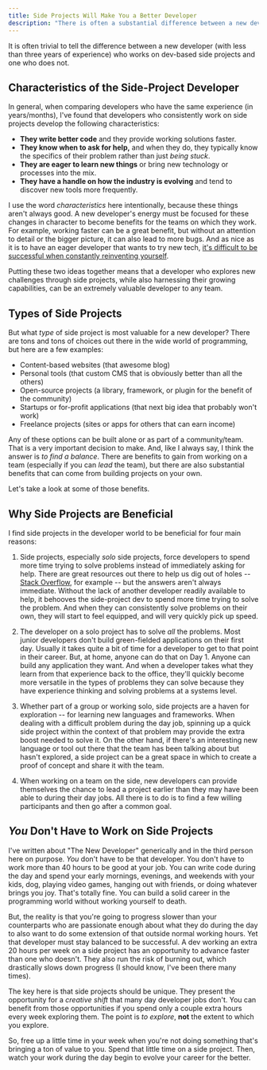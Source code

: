 ```yaml
---
title: Side Projects Will Make You a Better Developer
description: "There is often a substantial difference between a new developer who works on side projects and one who doesn't. But how do you make sure you're working on the right side project?"
---
```


It is often trivial to tell the difference between a new developer (with less than three years of experience) who works on dev-based side projects and one who does not.

## Characteristics of the Side-Project Developer

In general, when comparing developers who have the same experience (in years/months), I've found that developers who consistently work on side projects develop the following characteristics:

- **They write better code** and they provide working solutions faster.
- **They know when to ask for help,** and when they do, they typically know the specifics of their problem rather than just _being stuck_.
- **They are eager to learn new things** or bring new technology or processes into the mix.
- **They have a handle on how the industry is evolving** and tend to discover new tools more frequently.

I use the word _characteristics_ here intentionally, because these things aren't always good. A new developer's energy must be focused for these changes in character to become benefits for the teams on which they work. For example, working faster can be a great benefit, but without an attention to detail or the bigger picture, it can also lead to more bugs. And as nice as it is to have an eager developer that wants to try new tech, [it's difficult to be successful when constantly reinventing yourself](/what-change-means-to-a-developer).

Putting these two ideas together means that a developer who explores new challenges through side projects, while also harnessing their growing capabilities, can be an extremely valuable developer to any team.

## Types of Side Projects

But what _type_ of side project is most valuable for a new developer? There are tons and tons of choices out there in the wide world of programming, but here are a few examples:

- Content-based websites (that awesome blog)
- Personal tools (that custom CMS that is obviously better than all the others)
- Open-source projects (a library, framework, or plugin for the benefit of the community)
- Startups or for-profit applications (that next big idea that probably won't work)
- Freelance projects (sites or apps for others that can earn income)

Any of these options can be built alone or as part of a community/team. That is a very important decision to make. And, like I always say, I think the answer is _to find a balance_. There are benefits to gain from working on a team (especially if you can _lead_ the team), but there are also substantial benefits that can come from building projects on your own.

Let's take a look at some of those benefits.

## Why Side Projects are Beneficial

I find side projects in the developer world to be beneficial for four main reasons:

1. Side projects, especially _solo_ side projects, force developers to spend more time trying to solve problems instead of immediately asking for help. There are great resources out there to help us dig out of holes -- [Stack Overflow](https://stackoverflow.com/), for example -- but the answers aren't always immediate. Without the lack of another developer readily available to help, it behooves the side-project dev to spend more time trying to solve the problem. And when they can consistently solve problems on their own, they will start to feel equipped, and will very quickly pick up speed.

2. The developer on a solo project has to solve _all_ the problems. Most junior developers don't build green-fielded applications on their first day. Usually it takes quite a bit of time for a developer to get to that point in their career. But, at home, anyone can do that on Day 1. Anyone can build any application they want. And when a developer takes what they learn from that experience back to the office, they'll quickly become more versatile in the types of problems they can solve because they have experience thinking and solving problems at a systems level.

3. Whether part of a group or working solo, side projects are a haven for exploration -- for learning new languages and frameworks. When dealing with a difficult problem during the day job, spinning up a quick side project within the context of that problem may provide the extra boost needed to solve it. On the other hand, if there's an interesting new language or tool out there that the team has been talking about but hasn't explored, a side project can be a great space in which to create a proof of concept and share it with the team.

4. When working on a team on the side, new developers can provide themselves the chance to lead a project earlier than they may have been able to during their day jobs. All there is to do is to find a few willing participants and then go after a common goal.

## _You_ Don't Have to Work on Side Projects

I've written about "The New Developer" generically and in the third person here on purpose. _You_ don't have to be that developer. You don't have to work more than 40 hours to be good at your job. You can write code during the day and spend your early mornings, evenings, and weekends with your kids, dog, playing video games, hanging out with friends, or doing whatever brings you joy. That's totally fine. You can build a solid career in the programming world without working yourself to death.

But, the reality is that you're going to progress slower than your counterparts who are passionate enough about what they do during the day to also want to do some extension of that outside normal working hours. Yet that developer must stay balanced to be successful. A dev working an extra 20 hours per week on a side project has an opportunity to advance faster than one who doesn't. They also run the risk of burning out, which drastically slows down progress (I should know, I've been there many times).

The key here is that side projects should be unique. They present the opportunity for a _creative shift_ that many day developer jobs don't. You can benefit from those opportunities if you spend only a couple extra hours every week exploring them. The point is _to explore_, **not** the extent to which you explore.

So, free up a little time in your week when you're not doing something that's bringing a ton of value to you. Spend that little time on a side project. Then, watch your work during the day begin to evolve your career for the better.
